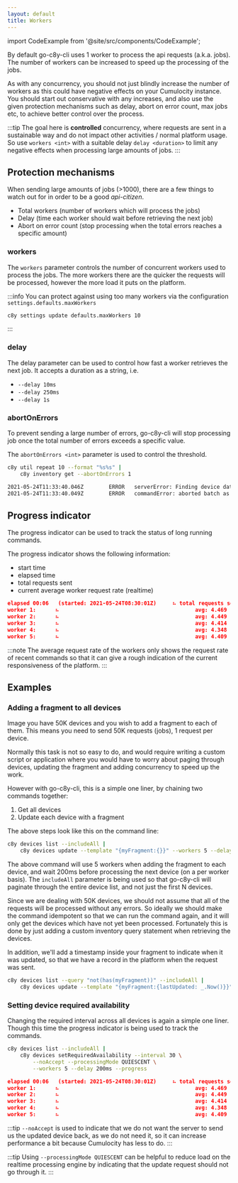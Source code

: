 ```yaml
---
layout: default
title: Workers
---
```


import CodeExample from '@site/src/components/CodeExample';

By default go-c8y-cli uses 1 worker to process the api requests (a.k.a. jobs). The number of workers can be increased to speed up the processing of the jobs.

As with any concurrency, you should not just blindly increase the number of workers as this could have negative effects on your Cumulocity instance. You should start out conservative with any increases, and also use the given protection mechanisms such as delay, abort on error count, max jobs etc, to achieve better control over the process.

:::tip
The goal here is **controlled** concurrency, where requests are sent in a sustainable way and do not impact other activities / normal platform usage.
So use `workers <int>` with a suitable delay `delay <duration>` to limit any negative effects when processing large amounts of jobs.
:::

## Protection mechanisms

When sending large amounts of jobs (>1000), there are a few things to watch out for in order to be a good *api-citizen*.

* Total workers (number of workers which will process the jobs)
* Delay (time each worker should wait before retrieving the next job)
* Abort on error count (stop processing when the total errors reaches a specific amount)

### workers

The `workers` parameter controls the number of concurrent workers used to process the jobs. The more workers there are the quicker the requests will be processed, however the more load it puts on the platform.

:::info
You can protect against using too many workers via the configuration `settings.defaults.maxWorkers`

```sh
c8y settings update defaults.maxWorkers 10
```
:::

### delay

The delay parameter can be used to control how fast a worker retrieves the next job. It accepts a duration as a string, i.e.

* `--delay 10ms`
* `--delay 250ms`
* `--delay 1s`

### abortOnErrors

To prevent sending a large number of errors, go-c8y-cli will stop processing job once the total number of errors exceeds a specific value.

The `abortOnErrors <int>` parameter is used to control the threshold.

<CodeExample transform="false">

```bash
c8y util repeat 10 --format "%s%s" |
    c8y inventory get --abortOnErrors 1
```

</CodeExample>

```bash title="Output"
2021-05-24T11:33:40.046Z        ERROR   serverError: Finding device data from database failed : No managedObject for id '1'! GET https://{host}/inventory/managedObjects/1: 404 inventory/Not Found Finding device data from database failed : No managedObject for id '1'!
2021-05-24T11:33:40.049Z        ERROR   commandError: aborted batch as error count has been exceeded. totalErrors=1
```

## Progress indicator

The progress indicator can be used to track the status of long running commands.

The progress indicator shows the following information:

* start time
* elapsed time
* total requests sent
* current average worker request rate (realtime)


```json title="Output"
elapsed 00:06   (started: 2021-05-24T08:30:01Z)     ⠦ total requests sent:  140
worker 1:      ⠦                                           avg: 4.469 request/s
worker 2:      ⠦                                           avg: 4.449 request/s
worker 3:      ⠦                                           avg: 4.414 request/s
worker 4:      ⠦                                           avg: 4.348 request/s
worker 5:      ⠦                                           avg: 4.409 request/s
```

:::note
The average request rate of the workers only shows the request rate of recent commands so that it can give a rough indication of the current responsiveness of the platform.
:::

## Examples

### Adding a fragment to all devices

Image you have 50K devices and you wish to add a fragment to each of them. This means you need to send 50K requests (jobs), 1 request per device.

Normally this task is not so easy to do, and would require writing a custom script or application where you would have to worry about paging through devices, updating the fragment and adding concurrency to speed up the work.

However with go-c8y-cli, this is a simple one liner, by chaining two commands together:

1. Get all devices
2. Update each device with a fragment

The above steps look like this on the command line:

<CodeExample>

```bash
c8y devices list --includeAll |
    c8y devices update --template "{myFragment:{}}" --workers 5 --delay 200ms
```

</CodeExample>

The above command will use 5 workers when adding the fragment to each device, and wait 200ms before processing the next device (on a per worker basis). The `includeAll` parameter is being used so that go-c8y-cli will paginate through the entire device list, and not just the first N devices.

Since we are dealing with 50K devices, we should not assume that all of the requests will be processed without any errors. So ideally we should make the command idempotent so that we can run the command again, and it will only get the devices which have not yet been processed. Fortunately this is done by just adding a custom inventory query statement when retrieving the devices.

In addition, we'll add a timestamp inside your fragment to indicate when it was updated, so that we have a record in the platform when the request was sent.

<CodeExample>

```bash
c8y devices list --query "not(has(myFragment))" --includeAll |
    c8y devices update --template "{myFragment:{lastUpdated: _.Now()}}" --workers 5 --delay 200ms
```

</CodeExample>


### Setting device required availability

Changing the required interval across all devices is again a simple one liner. Though this time the progress indicator is being used to track the commands.

<CodeExample>

```bash
c8y devices list --includeAll |
    c8y devices setRequiredAvailability --interval 30 \
        --noAccept --processingMode QUIESCENT \
        --workers 5 --delay 200ms --progress
```

</CodeExample>

```json title="Output"
elapsed 00:06   (started: 2021-05-24T08:30:01Z)     ⠦ total requests sent:  140
worker 1:      ⠦                                           avg: 4.469 request/s
worker 2:      ⠦                                           avg: 4.449 request/s
worker 3:      ⠦                                           avg: 4.414 request/s
worker 4:      ⠦                                           avg: 4.348 request/s
worker 5:      ⠦                                           avg: 4.409 request/s
```

:::tip
`--noAccept` is used to indicate that we do not want the server to send us the updated device back, as we do not need it, so it can increase performance a bit because Cumulocity has less to do.
:::

:::tip
Using `--processingMode QUIESCENT` can be helpful to reduce load on the realtime processing engine by indicating that the update request should not go through it.
:::
